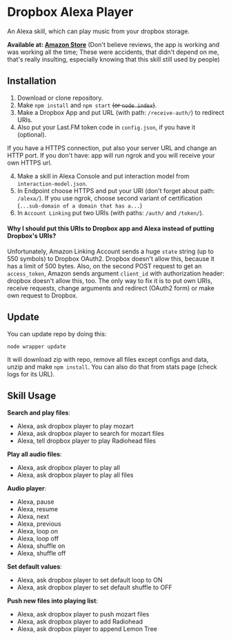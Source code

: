 # Dropbox Alexa Player
An Alexa skill, which can play music from your dropbox storage.

**Available at: [Amazon Store](https://www.amazon.com/dp/B07FL7SDPZ)** (Don't believe reviews, the app is working and was working all the time; These were accidents, that didn't depend on me, that's really insulting, especially knowing that this skill still used by people)

## Installation
1. Download or clone repository.
2. Make `npm install` and `npm start` ~~(or `node index`)~~.
3. Make a Dropbox App and put URL (with path: `/receive-auth/`) to redirect URIs.
4. Also put your Last.FM token code in `config.json`, if you have it (optional).

If you have a HTTPS connection, put also your server URL and change an HTTP port. If you don't have: app will run ngrok and you will receive your own HTTPS url.

4. Make a skill in Alexa Console and put interaction model from `interaction-model.json`.
5. In Endpoint choose HTTPS and put your URI (don't forget about path: `/alexa/`). If you use ngrok, choose second variant of certification (`...sub-domain of a domain that has a...`)
6. In `Account Linking` put two URIs (with paths: `/auth/` and `/token/`).

#### Why I should put this URIs to Dropbox app and Alexa instead of putting Dropbox's URIs?
Unfortunately, Amazon Linking Account sends a huge `state` string (up to 550 symbols) to Dropbox OAuth2. Dropbox doesn't allow this, because it has a limit of 500 bytes. Also, on the second POST request to get an `access_token`, Amazon sends argument `client_id` with authorization header: dropbox doesn't allow this, too. The only way to fix it is to put own URIs, receive requests, change arguments and redirect (OAuth2 form) or make own request to Dropbox.

## Update
You can update repo by doing this:
```
node wrapper update
```
It will download zip with repo, remove all files except configs and data, unzip and make `npm install`.
You can also do that from stats page (check logs for its URL).

## Skill Usage
**Search and play files**:

- Alexa, ask dropbox player to play mozart
- Alexa, ask dropbox player to search for mozart files
- Alexa, tell dropbox player to play Radiohead files

**Play all audio files**:

- Alexa, ask dropbox player to play all
- Alexa, ask dropbox player to play all files

**Audio player**:

- Alexa, pause
- Alexa, resume
- Alexa, next
- Alexa, previous
- Alexa, loop on
- Alexa, loop off
- Alexa, shuffle on
- Alexa, shuffle off

**Set default values**:

- Alexa, ask dropbox player to set default loop to ON
- Alexa, ask dropbox player to set default shuffle to OFF

**Push new files into playing list**:

- Alexa, ask dropbox player to push mozart files
- Alexa, ask dropbox player to add Radiohead
- Alexa, ask dropbox player to append Lemon Tree
